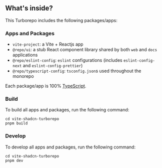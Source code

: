 ## What's inside?

This Turborepo includes the following packages/apps:

### Apps and Packages

- `vite-project`: a Vite + Reactjs app
- `@repo/ui`: a stub React component library shared by both `web` and `docs` applications
- `@repo/eslint-config`: `eslint` configurations (includes `eslint-config-next` and `eslint-config-prettier`)
- `@repo/typescript-config`: `tsconfig.json`s used throughout the monorepo

Each package/app is 100% [TypeScript](https://www.typescriptlang.org/).


### Build

To build all apps and packages, run the following command:

```
cd vite-shadcn-turborepo
pnpm build
```

### Develop

To develop all apps and packages, run the following command:

```
cd vite-shadcn-turborepo
pnpm dev
```

